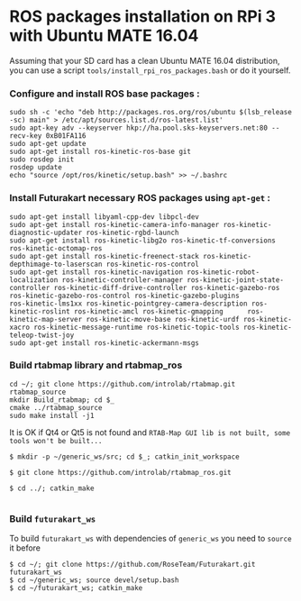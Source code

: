 # ROS packages installation on RPi 3 with Ubuntu MATE 16.04

Assuming that your SD card has a clean Ubuntu MATE 16.04 distribution, you can use a script `tools/install_rpi_ros_packages.bash` or do it yourself.

### Configure and install ROS base packages :
```
sudo sh -c 'echo "deb http://packages.ros.org/ros/ubuntu $(lsb_release -sc) main" > /etc/apt/sources.list.d/ros-latest.list'
sudo apt-key adv --keyserver hkp://ha.pool.sks-keyservers.net:80 --recv-key 0xB01FA116
sudo apt-get update
sudo apt-get install ros-kinetic-ros-base git
sudo rosdep init
rosdep update
echo "source /opt/ros/kinetic/setup.bash" >> ~/.bashrc
```

### Install Futurakart necessary ROS packages using `apt-get` :

```
sudo apt-get install libyaml-cpp-dev libpcl-dev
sudo apt-get install ros-kinetic-camera-info-manager ros-kinetic-diagnostic-updater ros-kinetic-rgbd-launch
sudo apt-get install ros-kinetic-libg2o ros-kinetic-tf-conversions ros-kinetic-octomap-ros
sudo apt-get install ros-kinetic-freenect-stack ros-kinetic-depthimage-to-laserscan ros-kinetic-ros-control
sudo apt-get install ros-kinetic-navigation ros-kinetic-robot-localization ros-kinetic-controller-manager ros-kinetic-joint-state-controller ros-kinetic-diff-drive-controller ros-kinetic-gazebo-ros ros-kinetic-gazebo-ros-control ros-kinetic-gazebo-plugins             ros-kinetic-lms1xx ros-kinetic-pointgrey-camera-description ros-kinetic-roslint ros-kinetic-amcl ros-kinetic-gmapping      ros-kinetic-map-server ros-kinetic-move-base ros-kinetic-urdf ros-kinetic-xacro ros-kinetic-message-runtime ros-kinetic-topic-tools ros-kinetic-teleop-twist-joy
sudo apt-get install ros-kinetic-ackermann-msgs
```

### Build rtabmap library and rtabmap_ros
```
cd ~/; git clone https://github.com/introlab/rtabmap.git rtabmap_source
mkdir Build_rtabmap; cd $_
cmake ../rtabmap_source
sudo make install -j1
```
It is OK if Qt4 or Qt5 is not found and `RTAB-Map GUI lib is not built, some tools won't be built...`

```
$ mkdir -p ~/generic_ws/src; cd $_; catkin_init_workspace 

$ git clone https://github.com/introlab/rtabmap_ros.git

$ cd ../; catkin_make 
 
```

### Build `futurakart_ws`

To build `futurakart_ws` with dependencies of `generic_ws` you need to `source` it before
```
$ cd ~/; git clone https://github.com/RoseTeam/Futurakart.git futurakart_ws 
$ cd ~/generic_ws; source devel/setup.bash
$ cd ~/futurakart_ws; catkin_make
```




